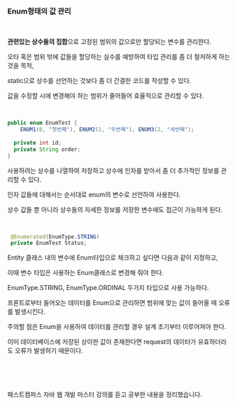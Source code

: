 ### Enum형태의 값 관리

<br/>

**관련있는 상수들의 집합**으로 고정된 범위의 값으로만 할당되는 변수를 관리한다.

오타 혹은 범위 밖에 값들을 할당하는 실수를 예방하여 타입 관리를 좀 더 철저하게 하는 것을 목적,

static으로 상수를 선언하는 것보다 좀 더 간결한 코드를 작성할 수 있다.

값을 수정할 시에 변경해야 하는 범위가 줄어들어 효율적으로 관리할 수 있다.

<br/>

```java
public enum EnumTest {
	ENUM1(0, "첫번째"), ENUM2(1, "두번째"), ENUM3(2, "세번째");
  
  private int id;
  private String order;
}
```

사용하려는 상수를 나열하여 저장하고 상수에 인자를 받아서 좀 더 추가적인 정보를 관리할 수 있다.

인자 값들에 대해서는 순서대로 enum의 변수로 선언하여 사용한다.

상수 값들 뿐 아니라 상수들의 자세한 정보를 저장한 변수에도 접근이 가능하게 된다.

<br/>

```java
 @Enumerated(EnumType.STRING)
 private EnumTest Status;
```

Entity 클래스 내의 변수에 Enum타입으로 체크하고 싶다면 다음과 같이 지정하고,

이때 변수 타입은 사용하는 Enum클래스로 변경해 줘야 한다.

EnumType.STRING, EnumType.ORDINAL 두가지 타입으로 사용 가능하다.



프론트로부터 들어오는 데이터를 Enum으로 관리하면 범위에 맞는 값이 들어올 때 오류를 발생시킨다.

주의할 점은 Enum을 사용하여 데이터를 관리할 경우 설계 초기부터 이루어져야 한다.

이미 데이터베이스에 저장된 상이한 값이 존재한다면 request의 데이터가 유효하더라도 오류가 발생하기 때문이다.

<br/>

<br/>

<br/>

패스트캠퍼스 자바 웹 개발 마스터 강의를 듣고 공부한 내용을 정리했습니다. 













